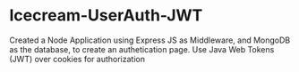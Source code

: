 # Icecream-UserAuth-JWT
Created a Node Application using Express JS as Middleware, and MongoDB as the database, to create an authetication page.
Use Java Web Tokens (JWT) over cookies for authorization
